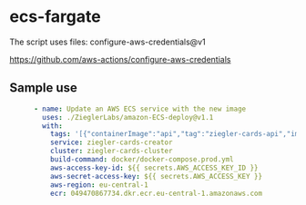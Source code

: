 # ecs-fargate

The script uses files: configure-aws-credentials@v1

https://github.com/aws-actions/configure-aws-credentials

## Sample use
```yaml
      - name: Update an AWS ECS service with the new image
        uses: ./ZieglerLabs/amazon-ECS-deploy@v1.1
        with:
          tags: '[{"containerImage":"api","tag":"ziegler-cards-api","imageName":"card-creator-api-prod"},{"containerImage":"frontend","tag":"ziegler-cards-frontend","imageName":"card-creator-frontend-prod"},{"containerImage":"server","tag":"ziegler-cards-server","imageName":"card-creator-server-prod"}]'
          service: ziegler-cards-creator
          cluster: ziegler-cards-cluster
          build-command: docker/docker-compose.prod.yml
          aws-access-key-id: ${{ secrets.AWS_ACCESS_KEY_ID }}
          aws-secret-access-key: ${{ secrets.AWS_ACCESS_KEY }}
          aws-region: eu-central-1
          ecr: 049470867734.dkr.ecr.eu-central-1.amazonaws.com
```
